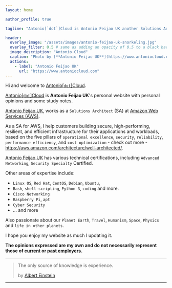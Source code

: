 ```yaml
---
layout: home

author_profile: true

tagline: "Antonio[`dot`]Cloud is Antonio Feijao UK another Solutions Architect (SA) at Amazon Web Services (AWS) with Advanced Networking and Security Specialty certifications"

header:
  overlay_image: "/assets/images/antonio-feijao-uk-snorkeling.jpg"
  overlay_filter: 0.5 # same as adding an opacity of 0.5 to a black background
  image_description: "Antonio.Cloud"
  caption: "Photo by [**Antonio Feijao UK**](https://www.antoniocloud.com), snorkeling in Mexican waters."
  actions:
    - label: "Antonio Feijao UK"
      url: "https://www.antoniocloud.com"
---
```


Hi and welcome to [Antonio[`dot`]Cloud](https://Antonio.Cloud).

[Antonio[`dot`]Cloud](https://Antonio.Cloud) is **Antonio Feijao UK**'s personal website with personal opinions and some study notes.

[Antonio Feijao UK](https://Antonio.Cloud), works as a `Solutions Architect` (SA) at [Amazon Web Services (AWS)](https://aws.amazon.com).

As a SA for AWS, I help customers building secure, high-performing, resilient, and efficient infrastructure for their applications and workloads, based on the five pillars of `operational excellence`, `security`, `reliability`, `performance efficiency`, and `cost optimization` - check out more - <https://aws.amazon.com/architecture/well-architected/>.

[Antonio Feijao UK](https://Antonio.Cloud) has various technical certifications, including `Advanced Networking`, `Security Specialty` Certified.

Other areas of expertise include:

- `Linux OS`, `Red Hat`, `CentOS`, `Debian`, `Ubuntu`, 
- `Bash`, `shell-scripting`, `Python 3`, `coding` and more. 
- `Cisco Networking`
- `Raspberry Pi`, `apt`
- `Cyber Security`
- ... and more

Also passionate about our `Planet Earth`, `Travel`, `Humanism`, `Space`, `Physics` and `life in other planets`.

I hope you enjoy my website as much I updating it.

**The opinions expressed are my own and do not necessarily represent those of [current](https://aws.amazon.com) or [past employers](https://www.linkedin.com/in/antoniofeijaouk/).**

---

> The only source of knowledge is experience.
> 
> by [Albert Einstein](https://en.wikipedia.org/wiki/Albert_Einstein)
>

---
